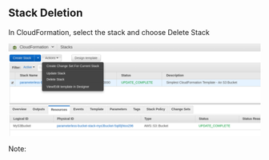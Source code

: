 ## Stack Deletion

In CloudFormation, select the stack and choose Delete Stack

![Delete Stack attempt](images/delete-stack/first-delete-stack.png)

Note:
